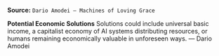 **Source:** `Dario Amodei — Machines of Loving Grace`

**Potential Economic Solutions**
Solutions could include universal basic income, a capitalist economy of AI systems distributing resources, or humans remaining economically valuable in unforeseen ways. — Dario Amodei
